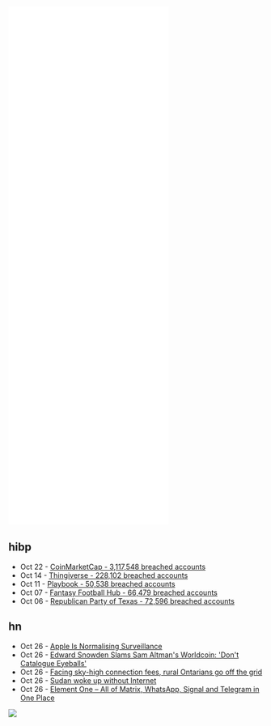 ![Metrics](https://raw.githubusercontent.com/phixion/phixion/master/metrics.svg)

## hibp

<!--
for https://github.com/phixion/phixion/blob/main/.github/workflows/feeds.yml
-->
<!--START_SECTION:haveibeenpwnd-->
- Oct 22 - [CoinMarketCap - 3,117,548 breached accounts](https://haveibeenpwned.com/PwnedWebsites#CoinMarketCap)
- Oct 14 - [Thingiverse - 228,102 breached accounts](https://haveibeenpwned.com/PwnedWebsites#Thingiverse)
- Oct 11 - [Playbook - 50,538 breached accounts](https://haveibeenpwned.com/PwnedWebsites#Playbook)
- Oct 07 - [Fantasy Football Hub - 66,479 breached accounts](https://haveibeenpwned.com/PwnedWebsites#FantasyFootballHub)
- Oct 06 - [Republican Party of Texas - 72,596 breached accounts](https://haveibeenpwned.com/PwnedWebsites#RepublicanPartyOfTexas)
<!--END_SECTION:haveibeenpwnd-->

## hn

<!--
for https://github.com/phixion/phixion/blob/main/.github/workflows/feeds.yml
-->
<!--START_SECTION:hn-->
- Oct 26 - [Apple Is Normalising Surveillance](https://www.wired.co.uk/article/apple-surveillance-technology)
- Oct 26 - [Edward Snowden Slams Sam Altman's Worldcoin: 'Don't Catalogue Eyeballs'](https://decrypt.co/84277/snowden-slams-sam-altman-worldcoin-eyeball-scan-for-crypto)
- Oct 26 - [Facing sky-high connection fees, rural Ontarians go off the grid](https://www.cbc.ca/news/canada/toronto/wind-solar-power-rural-ontario-1.6224159)
- Oct 26 - [Sudan woke up without Internet](https://blog.cloudflare.com/sudan-woke-up-without-internet/)
- Oct 26 - [Element One – All of Matrix, WhatsApp, Signal and Telegram in One Place](https://element.io/blog/element-one-all-of-matrix-whatsapp-signal-and-telegram-in-one-place/)
<!--END_SECTION:hn-->

<!--
for https://yhype.me
-->
![](https://hit.yhype.me/github/profile?user_id=13013670)
